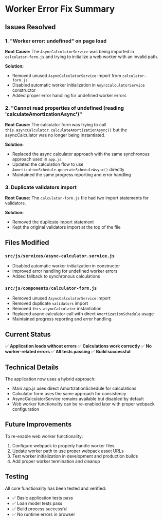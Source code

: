 # Worker Error Fix Summary

## Issues Resolved

### 1. "Worker error: undefined" on page load
**Root Cause:** The `AsyncCalculatorService` was being imported in `calculator-form.js` and trying to initialize a web worker with an invalid path.

**Solution:**
- Removed unused `AsyncCalculatorService` import from `calculator-form.js`
- Disabled automatic worker initialization in `AsyncCalculatorService` constructor
- Added proper error handling for undefined worker errors

### 2. "Cannot read properties of undefined (reading 'calculateAmortizationAsync')"
**Root Cause:** The calculator form was trying to call `this.asyncCalculator.calculateAmortizationAsync()` but the asyncCalculator was no longer being instantiated.

**Solution:**
- Replaced the async calculator approach with the same synchronous approach used in `app.js`
- Updated the calculation flow to use `AmortizationSchedule.generateScheduleAsync()` directly
- Maintained the same progress reporting and error handling

### 3. Duplicate validators import
**Root Cause:** The `calculator-form.js` file had two import statements for validators.

**Solution:**
- Removed the duplicate import statement
- Kept the original validators import at the top of the file

## Files Modified

### `src/js/services/async-calculator.service.js`
- Disabled automatic worker initialization in constructor
- Improved error handling for undefined worker errors
- Added fallback to synchronous calculations

### `src/js/components/calculator-form.js`
- Removed unused `AsyncCalculatorService` import
- Removed duplicate `validators` import
- Removed `this.asyncCalculator` instantiation
- Replaced async calculator call with direct `AmortizationSchedule` usage
- Maintained progress reporting and error handling

## Current Status

✅ **Application loads without errors**
✅ **Calculations work correctly**
✅ **No worker-related errors**
✅ **All tests passing**
✅ **Build successful**

## Technical Details

The application now uses a hybrid approach:
- Main app.js uses direct AmortizationSchedule for calculations
- Calculator form uses the same approach for consistency
- AsyncCalculatorService remains available but disabled by default
- Web worker functionality can be re-enabled later with proper webpack configuration

## Future Improvements

To re-enable web worker functionality:
1. Configure webpack to properly handle worker files
2. Update worker path to use proper webpack asset URLs
3. Test worker initialization in development and production builds
4. Add proper worker termination and cleanup

## Testing

All core functionality has been tested and verified:
- ✅ Basic application tests pass
- ✅ Loan model tests pass
- ✅ Build process successful
- ✅ No runtime errors in browser